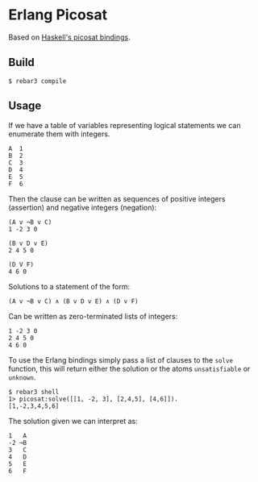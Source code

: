 Erlang Picosat
=====

Based on [Haskell's picosat bindings](https://github.com/sdiehl/haskell-picosat).

Build
-----

```
$ rebar3 compile
```

Usage
-----

If we have a table of variables representing logical statements we can enumerate them with integers.

```text
A  1
B  2
C  3
D  4
E  5
F  6
```

Then the clause can be written as sequences of positive integers
(assertion) and negative integers (negation):

```text
(A v ¬B v C)
1 -2 3 0
```

```text
(B v D v E)
2 4 5 0
```

```text
(D V F)
4 6 0
```

Solutions to a statement of the form:

```text
(A v ¬B v C) ∧ (B v D v E) ∧ (D v F)
```

Can be written as zero-terminated lists of integers:

```text
1 -2 3 0
2 4 5 0
4 6 0
```

To use the Erlang bindings simply pass a list of clauses to
the ``solve`` function, this will return either the solution or
the atoms ``unsatisfiable`` or ``unknown``.

```
$ rebar3 shell
1> picosat:solve([[1, -2, 3], [2,4,5], [4,6]]).
[1,-2,3,4,5,6]
```

The solution given we can interpret as:

```text
1   A
-2 ¬B
3   C
4   D
5   E
6   F
```

